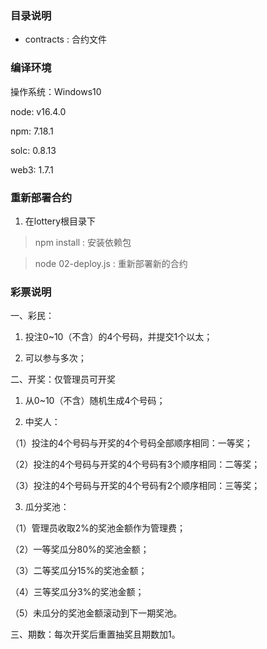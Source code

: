 ### 目录说明

* contracts : 合约文件



### 编译环境

操作系统：Windows10

node: v16.4.0

npm: 7.18.1

solc: 0.8.13

web3: 1.7.1



### 重新部署合约

1. 在lottery根目录下

> npm install : 安装依赖包

> node 02-deploy.js : 重新部署新的合约



### 彩票说明

一、彩民：

1. 投注0~10（不含）的4个号码，并提交1个以太；

2. 可以参与多次；



二、开奖：仅管理员可开奖

1. 从0~10（不含）随机生成4个号码；

2. 中奖人：

（1）投注的4个号码与开奖的4个号码全部顺序相同：一等奖；

（2）投注的4个号码与开奖的4个号码有3个顺序相同：二等奖；

（3）投注的4个号码与开奖的4个号码有2个顺序相同：三等奖；

3. 瓜分奖池：

（1）管理员收取2%的奖池金额作为管理费；

（2）一等奖瓜分80%的奖池金额；

（3）二等奖瓜分15%的奖池金额；

（4）三等奖瓜分3%的奖池金额；

（5）未瓜分的奖池金额滚动到下一期奖池。



三、期数：每次开奖后重置抽奖且期数加1。

